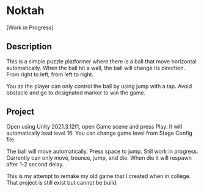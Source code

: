 # Noktah

[Work in Progress]

## Description
This is a simple puzzle platformer where there is a ball that move horizontal automatically. When the ball hit a wall, the ball will change its direction. From right to left, from left to right. 

You as the player can only control the ball by using jump with a tap. Avoid obstacle and go to designated marker to win the game.

## Project
Open using Unity 2021.3.12f1, open Game scene and press Play. It will automatically load level 16. You can change game level from Stage Config file.

The ball will move automatically. Press space to jump. Still work in progress. Currently can only move, bounce, jump, and die. When die it will respawn after 1-2 second delay.

This is my attempt to remake my old game that I created when in college. That project is still exist but cannot be build.
